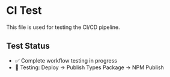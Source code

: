 # CI Test

This file is used for testing the CI/CD pipeline.

## Test Status

- ✅ Complete workflow testing in progress
- 🎯 Testing: Deploy → Publish Types Package → NPM Publish
